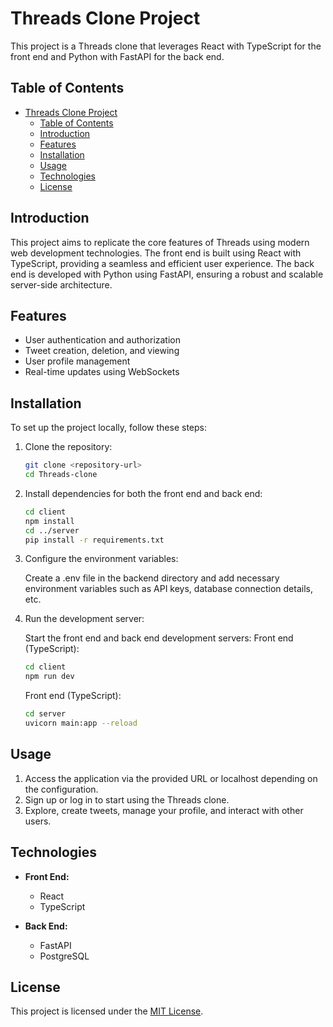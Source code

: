 # Threads Clone Project

This project is a Threads clone that leverages React with TypeScript for the front end and Python with FastAPI for the back end.

## Table of Contents

- [Threads Clone Project](#threads-clone-project)
  - [Table of Contents](#table-of-contents)
  - [Introduction](#introduction)
  - [Features](#features)
  - [Installation](#installation)
  - [Usage](#usage)
  - [Technologies](#technologies)
  - [License](#license)

## Introduction

This project aims to replicate the core features of Threads using modern web development technologies. The front end is built using React with TypeScript, providing a seamless and efficient user experience. The back end is developed with Python using FastAPI, ensuring a robust and scalable server-side architecture.

## Features

- User authentication and authorization
- Tweet creation, deletion, and viewing
- User profile management
- Real-time updates using WebSockets

## Installation

To set up the project locally, follow these steps:

1. Clone the repository:

   ```bash
   git clone <repository-url>
   cd Threads-clone
2. Install dependencies for both the front end and back end:

   ```bash
   cd client
   npm install
   cd ../server
   pip install -r requirements.txt
3. Configure the environment variables:

      Create a .env file in the backend directory and add necessary environment variables such as API keys, database connection details, etc. 

4. Run the development server:
  
   Start the front end and back end development servers:
   Front end (TypeScript):

    ```bash
    cd client
    npm run dev
    ```
    Front end (TypeScript):

    ```bash
    cd server
    uvicorn main:app --reload
## Usage

1. Access the application via the provided URL or localhost depending on the configuration.
2. Sign up or log in to start using the Threads clone.
3. Explore, create tweets, manage your profile, and interact with other users.

## Technologies

- **Front End:**
  - React
  - TypeScript

- **Back End:**
  - FastAPI
  - PostgreSQL

## License

This project is licensed under the [MIT License](LICENSE).
